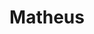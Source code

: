 <html>
<head>
  <style> 
  
    *{
 
    color: #feb113;
    
}
  
  
  </style>
<body>
<center>
<h1>Matheus</h1>
</center>
</body>
</head>
</html>
